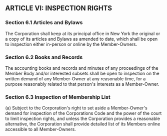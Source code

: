 ## ARTICLE VI:  INSPECTION RIGHTS

### Section 6.1  Articles and Bylaws

The Corporation shall keep at its principal office in New York the original or a copy of its articles and Bylaws as amended to date, which shall be open to inspection either in-person or online by the Member-Owners.

### Section 6.2  Books and Records

The accounting books and records and minutes of any proceedings of the Member Body and/or interested subsets shall be open to inspection on the written demand of any Member-Owner at any reasonable time, for a purpose reasonably related to that person's interests as a Member-Owner.

### Section 6.3  Inspection of Membership List

(a)	Subject to the Corporation's right to set aside a Member-Owner's demand for inspection of the Corporations Code and the power of the court to limit inspection rights, and unless the Corporation provides a reasonable alternative, the Corporation shall provide detailed list of its Members online accessible to all Member-Owners.
